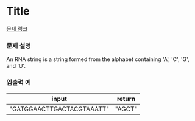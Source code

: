# Title

[문제 링크](link)

### 문제 설명

<p>An RNA string is a string formed from the alphabet containing 'A', 'C', 'G', and 'U'.</p>

### 입출력 예
<table class="table">
 <thead>
  <tr>
   <th>input</th>
   <th>return</th>
  </tr>
 </thead>
 <tbody>
  <tr>
   <td>"GATGGAACTTGACTACGTAAATT"</td>
   <td>"AGCT"</td>
  </tr>
 </tbody>
</table>
